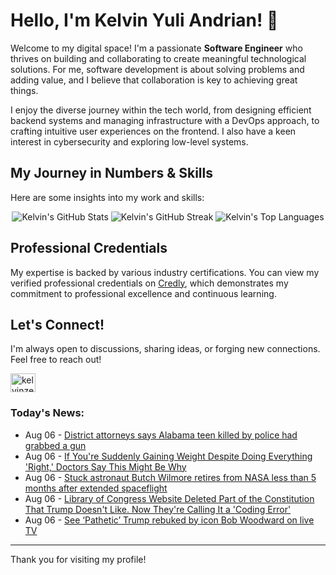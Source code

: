 # Hello, I'm Kelvin Yuli Andrian! 👋

Welcome to my digital space! I'm a passionate **Software Engineer** who thrives on building and collaborating to create meaningful technological solutions. For me, software development is about solving problems and adding value, and I believe that collaboration is key to achieving great things.

I enjoy the diverse journey within the tech world, from designing efficient backend systems and managing infrastructure with a DevOps approach, to crafting intuitive user experiences on the frontend. I also have a keen interest in cybersecurity and exploring low-level systems.

## My Journey in Numbers & Skills

Here are some insights into my work and skills:

<p align="center">
  <img src="https://github-readme-stats.vercel.app/api?username=kelvinzer0&show_icons=true&theme=radical" alt="Kelvin's GitHub Stats" />
  <img src="https://github-readme-streak-stats.herokuapp.com/?user=kelvinzer0&theme=radical" alt="Kelvin's GitHub Streak" />
  <img src="https://github-readme-stats.vercel.app/api/top-langs/?username=kelvinzer0&layout=compact&theme=radical" alt="Kelvin's Top Languages" />
</p>

## Professional Credentials

My expertise is backed by various industry certifications. You can view my verified professional credentials on [Credly](https://www.credly.com/users/kelvin-yuli-andrian/badges), which demonstrates my commitment to professional excellence and continuous learning.

## Let's Connect!

I'm always open to discussions, sharing ideas, or forging new connections. Feel free to reach out!

<p align="left">
    <a href="https://linkedin.com/in/kelvinzero" target="blank"><img align="center" src="https://cdn.jsdelivr.net/npm/simple-icons@3.0.1/icons/linkedin.svg" alt="kelvinzero" height="30" width="40" /></a>
</p>

### Today's News:

<!-- feed start -->
- Aug 06 - [District attorneys says Alabama teen killed by police had grabbed a gun](https://www.yahoo.com/news/articles/district-attorneys-says-alabama-teen-223759040.html)
- Aug 06 - [If You're Suddenly Gaining Weight Despite Doing Everything 'Right,' Doctors Say This Might Be Why](https://health.yahoo.com/your-body/weight-management/weight-loss/articles/youre-suddenly-gaining-weight-despite-213500604.html)
- Aug 06 - [Stuck astronaut Butch Wilmore retires from NASA less than 5 months after extended spaceflight](https://www.yahoo.com/news/articles/stuck-astronaut-butch-wilmore-retires-213201760.html)
- Aug 06 - [Library of Congress Website Deleted Part of the Constitution That Trump Doesn't Like. Now They're Calling It a 'Coding Error'](https://www.yahoo.com/news/articles/library-congress-website-deleted-part-194147764.html)
- Aug 06 - [See ‘Pathetic’ Trump rebuked by icon Bob Woodward on live TV](https://www.yahoo.com/news/videos/see-pathetic-trump-rebuked-icon-181828436.html)
<!-- feed end -->

---

Thank you for visiting my profile!